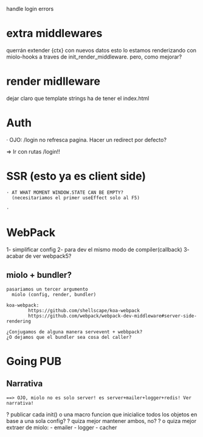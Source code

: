 handle login errors


# extra middlewares

querrán extender {ctx} con nuevos datos
esto lo estamos renderizando con miolo-hooks a traves de init_render_middleware.
pero, como mejorar?



# render midlleware

dejar claro que template strings ha de tener el index.html



# Auth

 · OJO: /login no refresca pagina. Hacer un redirect por defecto?

 => Ir con rutas /login!!

# SSR (esto ya es client side)

	· AT WHAT MOMENT WINDOW.STATE CAN BE EMPTY?
	  (necesitariamos el primer useEffect solo al F5)

	· 

# WebPack
  1- simplificar config
	2- para dev el mismo modo de compiler(callback)
  3- acabar de ver webpack5?

## miolo + bundler?
	pasariamos un tercer argumento
	  miolo (config, render, bundler)
	
	koa-webpack:
			https://github.com/shellscape/koa-webpack
			https://github.com/webpack/webpack-dev-middleware#server-side-rendering

	¿Conjugamos de alguna manera servevent + webbpack?
	¿O dejamos que el bundler sea cosa del caller?

# Going PUB

## Narrativa
  
	==> OJO, miolo no es solo server! es server+mailer+logger+redis! Ver narrativa!

  ? publicar cada init() o una macro funcion que inicialice todos los objetos en base a una sola config?
	? quiza mejor mantener ambos, no?
	? o quiza mejor extraer de miolo:
	  - emailer
		- logger
		- cacher
